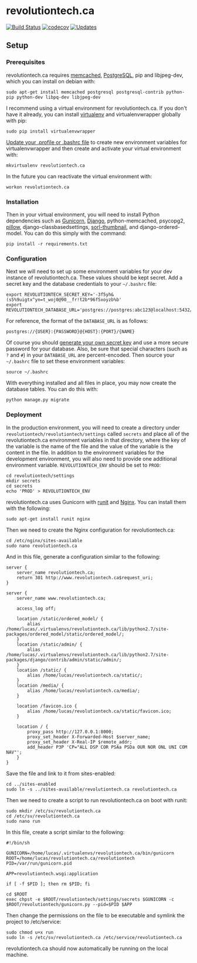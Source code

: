 # revolutiontech.ca

[![Build Status](https://travis-ci.org/RevolutionTech/revolutiontech.ca.svg?branch=master)](https://travis-ci.org/RevolutionTech/revolutiontech.ca)
[![codecov](https://codecov.io/gh/RevolutionTech/revolutiontech.ca/branch/master/graph/badge.svg)](https://codecov.io/gh/RevolutionTech/revolutiontech.ca)
[![Updates](https://pyup.io/repos/github/RevolutionTech/revolutiontech.ca/shield.svg)](https://pyup.io/repos/github/RevolutionTech/revolutiontech.ca/)

## Setup

### Prerequisites

revolutiontech.ca requires [memcached](http://memcached.org/), [PostgreSQL](http://www.postgresql.org/), pip and libjpeg-dev, which you can install on debian with:

    sudo apt-get install memcached postgresql postgresql-contrib python-pip python-dev libpq-dev libjpeg-dev

I recommend using a virtual environment for revolutiontech.ca. If you don't have it already, you can install [virtualenv](http://virtualenv.readthedocs.org/en/latest/virtualenv.html) and virtualenvwrapper globally with pip:

    sudo pip install virtualenvwrapper

[Update your .profile or .bashrc file](http://virtualenvwrapper.readthedocs.org/en/latest/install.html#shell-startup-file) to create new environment variables for virtualenvwrapper and then create and activate your virtual environment with:

    mkvirtualenv revolutiontech.ca

In the future you can reactivate the virtual environment with:

    workon revolutiontech.ca

### Installation

Then in your virtual environment, you will need to install Python dependencies such as [Gunicorn](http://gunicorn.org/), [Django](https://www.djangoproject.com/), python-memcached, psycopg2, [pillow](https://pillow.readthedocs.org/), django-classbasedsettings,  [sorl-thumbnail](http://sorl-thumbnail.readthedocs.org/), and django-ordered-model. You can do this simply with the command:

    pip install -r requirements.txt

### Configuration

Next we will need to set up some environment variables for your dev instance of revolutiontech.ca. These values should be kept secret. Add a secret key and the database credentials to your `~/.bashrc` file:

    export REVOLUTIONTECH_SECRET_KEY='-3f5yh&(s5%9uigtx^yn=t_woj0@90__fr!t2b*96f5xoyzb%b'
    export REVOLUTIONTECH_DATABASE_URL='postgres://postgres:abc123@localhost:5432/revolutiontech'

For reference, the format of the `DATABASE_URL` is as follows:

    postgres://{USER}:{PASSWORD}@{HOST}:{PORT}/{NAME}

Of course you should [generate your own secret key](http://stackoverflow.com/a/16630719) and use a more secure password for your database. Also, be sure that special characters (such as `?` and `#`) in your `DATABASE_URL` are percent-encoded. Then source your `~/.bashrc` file to set these environment variables:

    source ~/.bashrc

With everything installed and all files in place, you may now create the database tables. You can do this with:

    python manage.py migrate

### Deployment

In the production environment, you will need to create a directory under `revolutiontech/revolutiontech/settings` called `secrets` and place all of the revolutiontech.ca environment variables in that directory, where the key of the variable is the name of the file and the value of the variable is the content in the file. In addition to the environment variables for the development environment, you will also need to provide one additional environment variable. `REVOLUTIONTECH_ENV` should be set to `PROD`:

    cd revolutiontech/settings
    mkdir secrets
    cd secrets
    echo 'PROD' > REVOLUTIONTECH_ENV

revolutiontech.ca uses Gunicorn with [runit](http://smarden.org/runit/) and [Nginx](http://nginx.org/). You can install them with the following:

    sudo apt-get install runit nginx

Then we need to create the Nginx configuration for revolutiontech.ca:

    cd /etc/nginx/sites-available
    sudo nano revolutiontech.ca

And in this file, generate a configuration similar to the following:

    server {
        server_name revolutiontech.ca;
        return 301 http://www.revolutiontech.ca$request_uri;
    }

    server {
        server_name www.revolutiontech.ca;

        access_log off;

        location /static/ordered_model/ {
            alias /home/lucas/.virtualenvs/revolutiontech.ca/lib/python2.7/site-packages/ordered_model/static/ordered_model/;
        }
        location /static/admin/ {
            alias /home/lucas/.virtualenvs/revolutiontech.ca/lib/python2.7/site-packages/django/contrib/admin/static/admin/;
        }
        location /static/ {
            alias /home/lucas/revolutiontech.ca/static/;
        }
        location /media/ {
            alias /home/lucas/revolutiontech.ca/media/;
        }

        location /favicon.ico {
            alias /home/lucas/revolutiontech.ca/static/favicon.ico;
        }

        location / {
            proxy_pass http://127.0.0.1:8000;
            proxy_set_header X-Forwarded-Host $server_name;
            proxy_set_header X-Real-IP $remote_addr;
            add_header P3P 'CP="ALL DSP COR PSAa PSDa OUR NOR ONL UNI COM NAV"';
        }
    }

Save the file and link to it from sites-enabled:

    cd ../sites-enabled
    sudo ln -s ../sites-available/revolutiontech.ca revolutiontech.ca

Then we need to create a script to run revolutiontech.ca on boot with runit:

    sudo mkdir /etc/sv/revolutiontech.ca
    cd /etc/sv/revolutiontech.ca
    sudo nano run

In this file, create a script similar to the following:

    #!/bin/sh

    GUNICORN=/home/lucas/.virtualenvs/revolutiontech.ca/bin/gunicorn
    ROOT=/home/lucas/revolutiontech.ca/revolutiontech
    PID=/var/run/gunicorn.pid

    APP=revolutiontech.wsgi:application

    if [ -f $PID ]; then rm $PID; fi

    cd $ROOT
    exec chpst -e $ROOT/revolutiontech/settings/secrets $GUNICORN -c $ROOT/revolutiontech/gunicorn.py --pid=$PID $APP

Then change the permissions on the file to be executable and symlink the project to /etc/service:

    sudo chmod u+x run
    sudo ln -s /etc/sv/revolutiontech.ca /etc/service/revolutiontech.ca

revolutiontech.ca should now automatically be running on the local machine.
